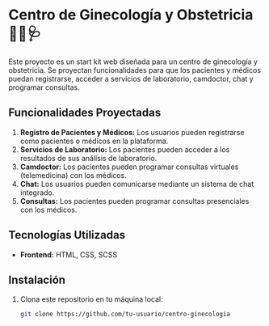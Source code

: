 # Centro de Ginecología y Obstetricia 🤰🏻🩺

Este proyecto es un start kit web diseñada para un centro de ginecología y obstetricia. 
Se proyectan funcionalidades para que los pacientes y médicos puedan registrarse, acceder a servicios de laboratorio, camdoctor, chat y programar consultas.

## Funcionalidades Proyectadas

1. **Registro de Pacientes y Médicos:** Los usuarios pueden registrarse como pacientes o médicos en la plataforma.
2. **Servicios de Laboratorio:** Los pacientes pueden acceder a los resultados de sus análisis de laboratorio.
3. **Camdoctor:** Los pacientes pueden programar consultas virtuales (telemedicina) con los médicos.
4. **Chat:** Los usuarios pueden comunicarse mediante un sistema de chat integrado.
5. **Consultas:** Los pacientes pueden programar consultas presenciales con los médicos.

## Tecnologías Utilizadas

- **Frontend:** HTML, CSS, SCSS

## Instalación

1. Clona este repositorio en tu máquina local:

   ```bash
   git clone https://github.com/tu-usuario/centro-ginecologia
